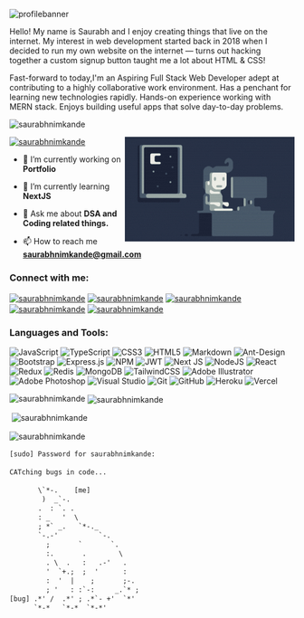 <img src="https://i.imgur.com/JvswXyP.png" alt="profilebanner"></img>
<p>Hello! My name is Saurabh and I enjoy creating things that live on the internet. My interest in web development started back in 2018 when I decided to run my own website on the internet — turns out hacking together a custom signup button taught me a lot about HTML & CSS!

Fast-forward to today,I'm an Aspiring Full Stack Web Developer adept at contributing to a highly collaborative work environment. Has a penchant for learning new technologies rapidly. Hands-on experience working with MERN stack. Enjoys building useful apps that solve day-to-day problems.</p>
<p align="left"> <img src="https://komarev.com/ghpvc/?username=saurabhnimkande&label=Profile%20views&color=0e75b6&style=flat" alt="saurabhnimkande" /> </p>


<img alt="Night Coding" src="https://raw.githubusercontent.com/AVS1508/AVS1508/master/assets/Night-Coding.gif" align="right"/>

<p align="left"> <a href="https://twitter.com/saurabhnimkande" target="blank"><img src="https://img.shields.io/twitter/follow/saurabhnimkande?logo=twitter&style=for-the-badge" alt="saurabhnimkande" /></a> </p>



- 🔭 I’m currently working on **Portfolio**

- 🌱 I’m currently learning **NextJS**

- 💬 Ask me about **DSA and Coding related things.**

- 📫 How to reach me **saurabhnimkande@gmail.com**


<h3 align="left">Connect with me:</h3>
<p align="left">
<a href="https://twitter.com/saurabhnimkande" target="blank"><img align="center" src="https://raw.githubusercontent.com/rahuldkjain/github-profile-readme-generator/master/src/images/icons/Social/twitter.svg" alt="saurabhnimkande" height="30" width="40" /></a>
<a href="https://linkedin.com/in/saurabhnimkande" target="blank"><img align="center" src="https://raw.githubusercontent.com/rahuldkjain/github-profile-readme-generator/master/src/images/icons/Social/linked-in-alt.svg" alt="saurabhnimkande" height="30" width="40" /></a>
<a href="https://instagram.com/saurabhnimkande" target="blank"><img align="center" src="https://raw.githubusercontent.com/rahuldkjain/github-profile-readme-generator/master/src/images/icons/Social/instagram.svg" alt="saurabhnimkande" height="30" width="40" /></a>
<a href="https://www.hackerrank.com/saurabhnimkande" target="blank"><img align="center" src="https://raw.githubusercontent.com/rahuldkjain/github-profile-readme-generator/master/src/images/icons/Social/hackerrank.svg" alt="saurabhnimkande" height="30" width="40" /></a>
<a href="https://codeforces.com/profile/saurabhnimkande" target="blank"><img align="center" src="https://raw.githubusercontent.com/rahuldkjain/github-profile-readme-generator/master/src/images/icons/Social/codeforces.svg" alt="saurabhnimkande" height="30" width="40" /></a>
</p>

<h3 align="left">Languages and Tools:</h3>


![JavaScript](https://img.shields.io/badge/javascript-%23323330.svg?style=for-the-badge&logo=javascript&logoColor=%23F7DF1E) 
![TypeScript](https://img.shields.io/badge/typescript-%23007ACC.svg?style=for-the-badge&logo=typescript&logoColor=white)
![CSS3](https://img.shields.io/badge/css3-%231572B6.svg?style=for-the-badge&logo=css3&logoColor=white)
![HTML5](https://img.shields.io/badge/html5-%23E34F26.svg?style=for-the-badge&logo=html5&logoColor=white)
![Markdown](https://img.shields.io/badge/markdown-%23000000.svg?style=for-the-badge&logo=markdown&logoColor=white)
  ![Ant-Design](https://img.shields.io/badge/-AntDesign-%230170FE?style=for-the-badge&logo=ant-design&logoColor=white)
  	![Bootstrap](https://img.shields.io/badge/bootstrap-%23563D7C.svg?style=for-the-badge&logo=bootstrap&logoColor=white)
    ![Express.js](https://img.shields.io/badge/express.js-%23404d59.svg?style=for-the-badge&logo=express&logoColor=%2361DAFB)
    ![NPM](https://img.shields.io/badge/NPM-%23000000.svg?style=for-the-badge&logo=npm&logoColor=white)
    ![JWT](https://img.shields.io/badge/JWT-black?style=for-the-badge&logo=JSON%20web%20tokens)
    ![Next JS](https://img.shields.io/badge/Next-black?style=for-the-badge&logo=next.js&logoColor=white)
    ![NodeJS](https://img.shields.io/badge/node.js-6DA55F?style=for-the-badge&logo=node.js&logoColor=white)
    ![React](https://img.shields.io/badge/react-%2320232a.svg?style=for-the-badge&logo=react&logoColor=%2361DAFB)
    ![Redux](https://img.shields.io/badge/redux-%23593d88.svg?style=for-the-badge&logo=redux&logoColor=white)
    ![Redis](https://img.shields.io/badge/redis-%23DD0031.svg?style=for-the-badge&logo=redis&logoColor=white)
    ![MongoDB](https://img.shields.io/badge/MongoDB-%234ea94b.svg?style=for-the-badge&logo=mongodb&logoColor=white)
    ![TailwindCSS](https://img.shields.io/badge/tailwindcss-%2338B2AC.svg?style=for-the-badge&logo=tailwind-css&logoColor=white)
    	![Adobe Illustrator](https://img.shields.io/badge/adobeillustrator-%23FF9A00.svg?style=for-the-badge&logo=adobeillustrator&logoColor=white)
      ![Adobe Photoshop](https://img.shields.io/badge/adobephotoshop-%2331A8FF.svg?style=for-the-badge&logo=adobephotoshop&logoColor=white)
  	![Visual Studio](https://img.shields.io/badge/Visual%20Studio-5C2D91.svg?style=for-the-badge&logo=visual-studio&logoColor=white)
    ![Git](https://img.shields.io/badge/git-%23F05033.svg?style=for-the-badge&logo=git&logoColor=white)
    ![GitHub](https://img.shields.io/badge/github-%23121011.svg?style=for-the-badge&logo=github&logoColor=white)
    ![Heroku](https://img.shields.io/badge/heroku-%23430098.svg?style=for-the-badge&logo=heroku&logoColor=white)
    ![Vercel](https://img.shields.io/badge/vercel-%23000000.svg?style=for-the-badge&logo=vercel&logoColor=white)

<p><img align="left" src="https://github-readme-stats.vercel.app/api/top-langs?username=saurabhnimkande&hide=css&show_icons=true&locale=en" alt="saurabhnimkande" /></p>


<p>&nbsp;<img align="center" src="https://github-readme-stats.vercel.app/api?username=saurabhnimkande&show_icons=true&locale=en" alt="saurabhnimkande" /></p>

<p>&nbsp;<img align="center" src="https://activity-graph.herokuapp.com/graph?username=saurabhnimkande&theme=react-dark&hide_border=true" alt="saurabhnimkande" /></p>


<p><img align="center" src="https://github-readme-streak-stats.herokuapp.com/?user=saurabhnimkande&" alt="saurabhnimkande" /></p>


```
[sudo] Password for saurabhnimkande:

CATching bugs in code...
                              
       \`*-.    [me]              
        )  _`-.                 
       .  : `. .                
       : _   '  \               
       ; *` _.   `*-._          
       `-.-'          `-.       
         ;       `       `.     
         :.       .        \    
         . \  .   :   .-'   .   
         '  `+.;  ;  '      :   
         :  '  |    ;       ;-. 
         ; '   : :`-:     _.`* ;
[bug] .*' /  .*' ; .*`- +'  `*' 
      `*-*   `*-*  `*-*'
```

